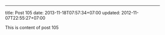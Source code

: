 ---
title: Post 105
date: 2013-11-18T07:57:34+07:00
updated: 2012-11-07T22:55:27+07:00

This is content of post 105